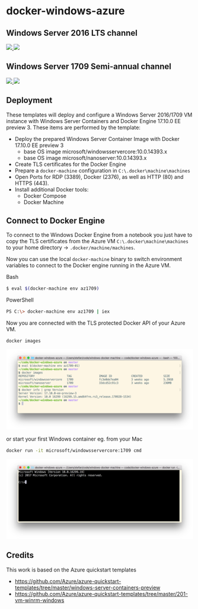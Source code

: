# docker-windows-azure

## Windows Server 2016 LTS channel
<a href="https://portal.azure.com/#create/Microsoft.Template/uri/https%3A%2F%2Fraw.githubusercontent.com%2FStefanScherer%2Fdocker-windows-azure%2Fmaster%2F2016%2Fazuredeploy.json" target="_blank">
    <img src="http://azuredeploy.net/deploybutton.png"/>
</a>
<a href="http://armviz.io/#/?load=https%3A%2F%2Fraw.githubusercontent.com%2FStefanScherer%2Fdocker-windows-azure%2Fmaster%2F2016%2Fazuredeploy.json" target="_blank">
    <img src="http://armviz.io/visualizebutton.png"/>
</a>

## Windows Server 1709 Semi-annual channel
<a href="https://portal.azure.com/#create/Microsoft.Template/uri/https%3A%2F%2Fraw.githubusercontent.com%2FStefanScherer%2Fdocker-windows-azure%2Fmaster%2F1709%2Fazuredeploy.json" target="_blank">
    <img src="http://azuredeploy.net/deploybutton.png"/>
</a>
<a href="http://armviz.io/#/?load=https%3A%2F%2Fraw.githubusercontent.com%2FStefanScherer%2Fdocker-windows-azure%2Fmaster%2F1709%2Fazuredeploy.json" target="_blank">
    <img src="http://armviz.io/visualizebutton.png"/>
</a>

## Deployment

These templates will deploy and configure a Windows Server 2016/1709 VM instance with Windows Server Containers and Docker Engine 17.10.0 EE preview 3. These items are performed by the template:

* Deploy the prepared Windows Server Container Image with Docker 17.10.0 EE preview 3
  * base OS image microsoft/windowsservercore:10.0.14393.x
  * base OS image microsoft/nanoserver:10.0.14393.x
* Create TLS certificates for the Docker Engine
* Prepare a `docker-machine` configuration in `C:\.docker\machine\machines`
* Open Ports for RDP (3389), Docker (2376), as well as HTTP (80) and HTTPS (443).
* Install additional Docker tools:
  * Docker Compose
  * Docker Machine

## Connect to Docker Engine

To connect to the Windows Docker Engine from a notebook you just have to copy the TLS certificates
from the Azure VM `C:\.docker\machine\machines` to your home directory -> `.docker/machine/machines`.

Now you can use the local `docker-machine` binary to switch environment variables to connect to the Docker engine running in the Azure VM.

Bash
```bash
$ eval $(docker-machine env az1709)
```

PowerShell
```bash
PS C:\> docker-machine env az1709 | iex
```

Now you are connected with the TLS protected Docker API of your Azure VM.

```bash
docker images
```
![docker-run-cmd](images/docker-images.png)

or start your first Windows container eg. from your Mac

```bash
docker run -it microsoft/windowsservercore:1709 cmd
```
![docker-run-cmd](images/docker-run-cmd.png)

## Credits

This work is based on the Azure quickstart templates
* https://github.com/Azure/azure-quickstart-templates/tree/master/windows-server-containers-preview
* https://github.com/Azure/azure-quickstart-templates/tree/master/201-vm-winrm-windows
